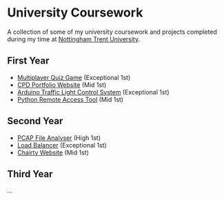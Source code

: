 # **University Coursework**
A collection of some of my university coursework and projects completed during my time at [Nottingham Trent University](https://www.ntu.ac.uk/).

## First Year
- [Multiplayer Quiz Game](/202122/MultiplayerQuizGame) (Exceptional 1st)
- [CPD Portfolio Website](/202122/CPDPortfolio) (Mid 1st)
- [Arduino Traffic Light Control System](/202122/ArduinoTLC/) (Exceptional 1st)
- [Python Remote Access Tool](/202122/RemoteAccessTool) (Mid 1st)

## Second Year
- [PCAP File Analyser](/202223/PCAPAnalyser) (High 1st)
- [Load Balancer](/202223/LoadBalancer) (Exceptional 1st)
- [Chairty Website](/202223/PPMCharityProject) (Mid 1st)

## Third Year
...
